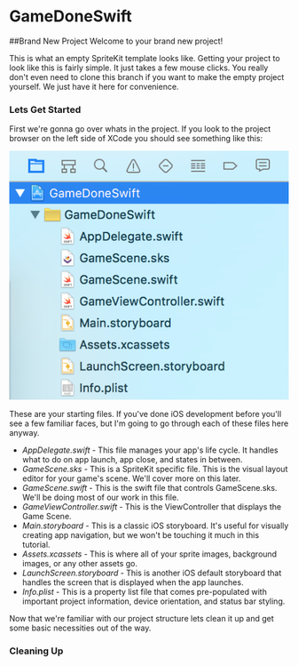 # GameDoneSwift
##Brand New Project
Welcome to your brand new project! 

This is what an empty SpriteKit template looks like. Getting your project to look like this is fairly simple. 
It just takes a few mouse clicks. You really don't even need to clone this branch if you want to make the 
empty project yourself. We just have it here for convenience.

### Lets Get Started

First we're gonna go over whats in the project. If you look to the project browser on the left side of XCode 
you should see something like this:

![starting_files](https://raw.githubusercontent.com/IBM-MIL/GameDoneSwift/Brand-New-Project/img/starting_files.png)

These are your starting files. If you've done iOS development before you'll see a few familiar faces, but I'm 
going to go through each of these files here anyway.

- *AppDelegate.swift* - This file manages your app's life cycle. It handles what to do on app launch, app close, and 
states in between.
- *GameScene.sks* - This is a SpriteKit specific file. This is the visual layout editor for your game's scene. 
We'll cover more on this later.
- *GameScene.swift* - This is the swift file that controls GameScene.sks. We'll be doing most of our work in this 
file.
- *GameViewController.swift* - This is the ViewController that displays the Game Scene.
- *Main.storyboard* - This is a classic iOS storyboard. It's useful for visually creating app navigation, but we 
won't be touching it much in this tutorial.
- *Assets.xcassets* - This is where all of your sprite images, background images, or any other assets go.
- *LaunchScreen.storyboard* - This is another iOS default storyboard that handles the screen that is displayed when
the app launches.
- *Info.plist* - This is a property list file that comes pre-populated with important project information, device
orientation, and status bar styling.

Now that we're familiar with our project structure lets clean it up and get some basic necessities out of the way.

### Cleaning Up 

